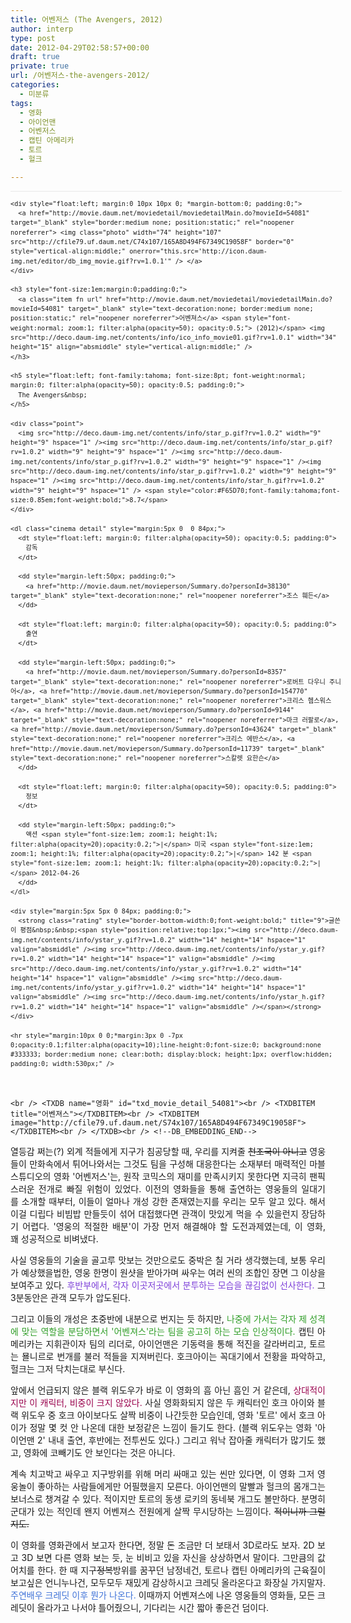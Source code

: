 ```yaml
---
title: 어벤저스 (The Avengers, 2012)
author: interp
type: post
date: 2012-04-29T02:58:57+00:00
draft: true
private: true
url: /어벤저스-the-avengers-2012/
categories:
  - 미분류
tags:
  - 영화
  - 아이언맨
  - 어벤저스
  - 캡틴 아메리카
  - 토르
  - 헐크

---
```

<p style="text-align: justify; ">
  <div class="txc-info hreview" id="txc_movie_detail_54081" point="9" style="font-size: 9pt; line-height: 1.5; margin-top: 0px; margin-right: 0px; margin-bottom: 0px; margin-left: 0px; padding-top: 0px; padding-right: 0px; padding-bottom: 0px; padding-left: 0px; border-top-width: medium; border-right-width: medium; border-bottom-width: medium; border-left-width: medium; border-top-style: none; border-right-style: none; border-bottom-style: none; border-left-style: none; border-color: initial; border-image: initial; background-image: none; background-attachment: scroll; background-origin: initial; background-clip: initial; background-color: transparent; width: 530px; background-position: 0px 0px; background-repeat: repeat repeat; ">
    <hr style="margin:0 0 10px;*margin:-7px 0 3px 0; filter:alpha(opacity=10); opacity:0.1; background:none #333333; border:medium none; clear:both; display:block; height:1px; overflow:hidden; padding:0; width:530px;" />
    
    <div style="float:left; margin:0 10px 10px 0; *margin-bottom:0; padding:0;">
      <a href="http://movie.daum.net/moviedetail/moviedetailMain.do?movieId=54081" target="_blank" style="border:medium none; position:static;" rel="noopener noreferrer"> <img class="photo" width="74" height="107" src="http://cfile79.uf.daum.net/C74x107/165A8D494F67349C19058F" border="0" style="vertical-align:middle;" onerror="this.src='http://icon.daum-img.net/editor/db_img_movie.gif?rv=1.0.1'" /> </a>
    </div>
    
    <h3 style="font-size:1em;margin:0;padding:0;">
      <a class="item fn url" href="http://movie.daum.net/moviedetail/moviedetailMain.do?movieId=54081" target="_blank" style="text-decoration:none; border:medium none; position:static;" rel="noopener noreferrer">어벤져스</a> <span style="font-weight:normal; zoom:1; filter:alpha(opacity=50); opacity:0.5;"> (2012)</span> <img src="http://deco.daum-img.net/contents/info/ico_info_movie01.gif?rv=1.0.1" width="34" height="15" align="absmiddle" style="vertical-align:middle;" />
    </h3>
    
    <h5 style="float:left; font-family:tahoma; font-size:8pt; font-weight:normal; margin:0; filter:alpha(opacity=50); opacity:0.5; padding:0;">
      The Avengers&nbsp;
    </h5>
    
    <div class="point">
      <img src="http://deco.daum-img.net/contents/info/star_p.gif?rv=1.0.2" width="9" height="9" hspace="1" /><img src="http://deco.daum-img.net/contents/info/star_p.gif?rv=1.0.2" width="9" height="9" hspace="1" /><img src="http://deco.daum-img.net/contents/info/star_p.gif?rv=1.0.2" width="9" height="9" hspace="1" /><img src="http://deco.daum-img.net/contents/info/star_p.gif?rv=1.0.2" width="9" height="9" hspace="1" /><img src="http://deco.daum-img.net/contents/info/star_h.gif?rv=1.0.2" width="9" height="9" hspace="1" /> <span style="color:#F65D70;font-family:tahoma;font-size:0.85em;font-weight:bold;">8.7</span>
    </div>
    
    <dl class="cinema detail" style="margin:5px 0  0 84px;">
      <dt style="float:left; margin:0; filter:alpha(opacity=50); opacity:0.5; padding:0">
        감독
      </dt>
      
      <dd style="margin-left:50px; padding:0;">
        <a href="http://movie.daum.net/movieperson/Summary.do?personId=38130" target="_blank" style="text-decoration:none;" rel="noopener noreferrer">조스 훼든</a>
      </dd>
      
      <dt style="float:left; margin:0; filter:alpha(opacity=50); opacity:0.5; padding:0">
        출연
      </dt>
      
      <dd style="margin-left:50px; padding:0;">
        <a href="http://movie.daum.net/movieperson/Summary.do?personId=8357" target="_blank" style="text-decoration:none;" rel="noopener noreferrer">로버트 다우니 주니어</a>, <a href="http://movie.daum.net/movieperson/Summary.do?personId=154770" target="_blank" style="text-decoration:none;" rel="noopener noreferrer">크리스 헴스워스</a>, <a href="http://movie.daum.net/movieperson/Summary.do?personId=9144" target="_blank" style="text-decoration:none;" rel="noopener noreferrer">마크 러팔로</a>, <a href="http://movie.daum.net/movieperson/Summary.do?personId=43624" target="_blank" style="text-decoration:none;" rel="noopener noreferrer">크리스 에반스</a>, <a href="http://movie.daum.net/movieperson/Summary.do?personId=11739" target="_blank" style="text-decoration:none;" rel="noopener noreferrer">스칼렛 요한슨</a>
      </dd>
      
      <dt style="float:left; margin:0; filter:alpha(opacity=50); opacity:0.5; padding:0">
        정보
      </dt>
      
      <dd style="margin-left:50px; padding:0;">
        액션 <span style="font-size:1em; zoom:1; height:1%; filter:alpha(opacity=20);opacity:0.2;">|</span> 미국 <span style="font-size:1em; zoom:1; height:1%; filter:alpha(opacity=20);opacity:0.2;">|</span> 142 분 <span style="font-size:1em; zoom:1; height:1%; filter:alpha(opacity=20);opacity:0.2;">|</span> 2012-04-26
      </dd>
    </dl>
    
    <div style="margin:5px 5px 0 84px; padding:0;">
      <strong class="rating" style="border-bottom-width:0;font-weight:bold;" title="9">글쓴이 평점&nbsp;&nbsp;<span style="position:relative;top:1px;"><img src="http://deco.daum-img.net/contents/info/ystar_y.gif?rv=1.0.2" width="14" height="14" hspace="1" valign="absmiddle" /><img src="http://deco.daum-img.net/contents/info/ystar_y.gif?rv=1.0.2" width="14" height="14" hspace="1" valign="absmiddle" /><img src="http://deco.daum-img.net/contents/info/ystar_y.gif?rv=1.0.2" width="14" height="14" hspace="1" valign="absmiddle" /><img src="http://deco.daum-img.net/contents/info/ystar_y.gif?rv=1.0.2" width="14" height="14" hspace="1" valign="absmiddle" /><img src="http://deco.daum-img.net/contents/info/ystar_h.gif?rv=1.0.2" width="14" height="14" hspace="1" valign="absmiddle" /></span></strong>
    </div>
    
    <hr style="margin:10px 0 0;*margin:3px 0 -7px 0;opacity:0.1;filter:alpha(opacity=10);line-height:0;font-size:0; background:none #333333; border:medium none; clear:both; display:block; height:1px; overflow:hidden; padding:0; width:530px;" />
  </div>
  
  <p>
    <br /> <!--DB_EMBEDDING_START-->
    
    <br /> <TXDB name="영화" id="txd_movie_detail_54081"><br /> <TXDBITEM title="어벤져스"></TXDBITEM><br /> <TXDBITEM image="http://cfile79.uf.daum.net/S74x107/165A8D494F67349C19058F"></TXDBITEM><br /> </TXDB><br /> <!--DB_EMBEDDING_END-->
  </p>
  
  <p style="text-align: justify; ">
    열등감 쩌는(?) 외계 적들에게 지구가 침공당할 때, 우리를 지켜줄&nbsp;<strike>천조국이 아니고</strike>&nbsp;영웅들이 만화속에서 튀어나와서는 그것도 팀을 구성해 대응한다는&nbsp;소재부터 매력적인 마블 스튜디오의 영화 '어벤저스'는, 원작 코믹스의 재미를 만족시키지 못한다면 지극히 팬픽스러운 전개로 빠질 위험이 있었다. 이전의&nbsp;영화들을 통해&nbsp;출연하는 영웅들의 일대기를&nbsp;소개할 때부터, 이들이 얼마나 개성 강한 존재였는지를 우리는 모두 알고 있다. 해서 이걸 디립다 비빔밥 만들듯이 섞어 대접했다면 관객이 맛있게 먹을 수 있을런지 장담하기 어렵다. '영웅의 적절한 배분'이 가장 먼저 해결해야 할 도전과제였는데, 이 영화, 꽤&nbsp;성공적으로 비벼냈다.
  </p>
  
  <p style="text-align: justify; ">
    사실 영웅들의 기술을 골고루 맛보는 것만으로도 중박은 칠 거라 생각했는데, 보통 우리가 예상했을법한, 영웅 한명이 원샷을 받아가며 싸우는 여러 씬의 조합인&nbsp;장면&nbsp;그 이상을 보여주고 있다. <span style="color: rgb(126, 65, 217); ">후반부에서, 각자</span><span style="color: rgb(126, 65, 217); ">&nbsp;이곳저곳에서 분투하는 모습을&nbsp;</span><span style="color: rgb(126, 65, 217); ">끊김없이 선사한다.</span> 그 3분동안은&nbsp;관객 모두가 압도된다.
  </p>
  
  <p style="text-align: justify; ">
    그리고 이들의 개성은 초중반에 내분으로 번지는 듯 하지만, <span style="color: rgb(47, 157, 39); ">나중에 가서는 각자 제 성격에 맞는 역할을 분담하면서 '어벤져스'라는 팀을 공고히 하는 모습&nbsp;인상적이다.</span> 캡틴 아메리카는 지휘관이자 팀의 리더로, 아이언맨은 기동력을 통해 적진을 갈라버리고, 토르는 묠니르로 번개를 불러 적들을 지져버린다. 호크아이는 꼭대기에서 전황을 파악하고, 헐크는 그저 닥치는대로 부신다.
  </p>
  
  <p style="text-align: justify; ">
    앞에서 언급되지 않은 블랙 위도우가 바로 이 영화의 흠 아닌 흠인 거 같은데, <span style="color: rgb(153, 0, 76); ">상대적이지만 이 캐릭터, 비중이 크지 않았다.</span> 사실 영화화되지 않은 두 캐릭터인 호크 아이와 블랙 위도우 중 호크 아이보다도 살짝 비중이 나간듯한 모습인데, 영화 '토르' 에서 호크 아이가 정말 몇 컷 안 나온데 대한 보정같은 느낌이 들기도 한다. (블랙 위도우는 영화 '아이언맨 2' 내내 출연,&nbsp;후반에는 전투씬도 있다.) 그리고 워낙 잡아줄 캐릭터가 많기도 했고, 영화에 코빼기도 안 보인다는 것은 아니다.&nbsp;
  </p>
  
  <p style="text-align: justify; ">
    계속 치고박고 싸우고 지구방위를 위해 머리 싸매고 있는 씬만 있다면, 이 영화 그저 영웅놀이&nbsp;좋아하는 사람들에게만 어필했을지 모른다. 아이언맨의 말빨과 헐크의 몸개그는 보너스로 챙겨갈 수 있다. 적이지만 토르의 동생 로키의 동네북 개그도 볼만하다. 분명히 군대가 있는 적인데 왠지 어벤져스 전원에게 살짝 무시당하는 느낌이다. <strike>적이니까 그럴지도.</strike>
  </p>
  
  <p style="text-align: justify; ">
    이 영화를 영화관에서 보고자 한다면, 정말 돈 조금만 더 보태서&nbsp;3D로라도 보자. 2D 보고 3D 보면 다른 영화 보는 듯, 눈 비비고 있을 자신을 상상하면서 말이다. 그만큼의 값어치를 한다. 한 때 지구<strike>정복</strike>방위를 꿈꾸던&nbsp;남정네건, 토르나 캡틴 아메리카의 근육질이 보고싶은 언니누나건, 모두모두 재밌게 감상하시고 크레딧 올라온다고 화장실 가지말자. <span style="color: rgb(65, 116, 217); ">주연배우 크레딧 이후 뭔가 나온다.</span> 이때까지 어벤져스에 나온 영웅들의 영화들, 모든 크레딧이 올라가고 나서야 틀어줬으니, 기다리는 시간 짧아 좋은건 덤이다.
  </p>